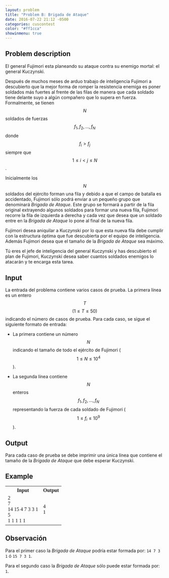 ```yaml
---
layout: problem
title: "Problem B: Brigada de Ataque"
date: 2016-07-22 21:12 -0500
categories: cuscontest
color: "#ff1cca"
showinmenu: true
---
```


## Problem description

El general Fujimori esta planeando su ataque contra su enemigo mortal: el general Kuczynski.

Después de muchos meses de arduo trabajo de inteligencia Fujimori a descubierto que la mejor forma de romper la resistencia enemiga es poner soldados más fuertes al frente de las filas de manera que cada soldado tiene delante suyo a algún compañero que lo supera en fuerza. Formalmente, se tienen $$N$$ soldados de fuerzas $$f_1, f_2, \dots, f_N$$ donde $$f_i > f_j$$ siempre que $$1 \leq i < j \leq N$$.

Inicialmente los $$N$$ soldados del ejército forman una fila y debido a que el campo de batalla es accidentado, Fujimori sólo podrá enviar a un pequeño grupo que denominará *Brigada de Ataque*. Este grupo se formará a partir de la fila original extrayendo algunos soldados para formar una nueva fila, Fujimori recorre la fila de izquierda a derecha y cada vez que desea que un soldado entre en la *Brigada de Ataque* lo pone al final de la nueva fila.

Fujimori desea aniquilar a Kuczynski por lo que esta nueva fila debe cumplir con la estructura óptima que fue descubierta por el equipo de inteligencia. Además Fujimori desea que el tamaño de la *Brigada de Ataque* sea máximo.

Tú eres el jefe de inteligencia del general Kuczynski y has descubierto el plan de Fujimori, Kuczynski desea saber cuantos soldados enemigos lo atacarán y te encarga esta tarea.

## Input

La entrada del problema contiene varios casos de prueba. La primera línea es un entero $$T$$ $$(1\leq T \leq 50)$$ indicando el número de casos de prueba. Para cada caso, se sigue el siguiente formato de entrada:

  * La primera contiene un número $$N$$ indicando el tamaño de todo el ejército de Fujimori ($$1 \leq N \leq 10^4$$).

  * La segunda línea contiene $$N$$ enteros $$f_1, f_2, \dots, f_N$$ representando la fuerza de cada soldado de Fujimori ($$1 \leq f_i \leq 10^9$$).

## Output

Para cada caso de prueba se debe imprimir una única línea que contiene el tamaño de la *Brigada de Ataque* que debe esperar Kuczynski.

## Example

<div class="panel panel-default">
  <table class="table" style="font-family:'Lucida Console',monoscape;">
    <tr>
      <th> Input </th>
      <th> Output </th>
    </tr>
    <tr>
      <td>
        2<br>
        7<br>
        14 15 4 7 3 3 1<br>
        5<br>
        1 1 1 1 1<br>
      </td>
      <td> 
        4<br>
        1<br>
      </td>
    </tr>
  </table>
</div>

## Observación

Para el primer caso la *Brigada de Ataque* podría estar formada por: `14 7 3 1` ó `15 7 3 1`.

Para el segundo caso la *Brigada de Ataque* sólo puede estar formada por: `1`.
